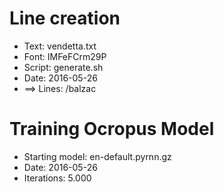 # Line creation

* Text: vendetta.txt
* Font: IMFeFCrm29P
* Script: generate.sh
* Date: 2016-05-26
* ==> Lines: /balzac

# Training Ocropus Model

* Starting model: en-default.pyrnn.gz 
* Date: 2016-05-26
* Iterations: 5.000

